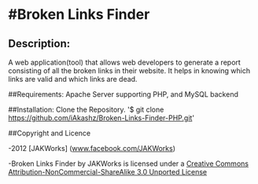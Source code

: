 #Broken Links Finder
===

## Description:

A web application(tool) that allows web developers to generate a report consisting of all the broken links in their website. It helps in knowing which links are valid and which links are dead.

##Requirements:
	Apache Server supporting PHP, and MySQL backend

##Installation:
	Clone the Repository.
		'$ git clone https://github.com/iAkashz/Broken-Links-Finder-PHP.git'

##Copyright and Licence

-2012 [JAKWorks] (www.facebook.com/JAKWorks)

-Broken Links Finder by JAKWorks is licensed under a [Creative Commons Attribution-NonCommercial-ShareAlike 3.0 Unported License](http://creativecommons.org/licenses/by-nc-sa/3.0/)
